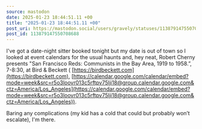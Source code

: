 ```yaml
---
source: mastodon
date: 2025-01-23 18:44:51.11 +00
title: "2025-01-23 18:44:51.11 +00"
post_uri: https://mastodon.social/users/gravely/statuses/113879147550708688
post_id: 113879147550708688
---
```

I've got a date-night sitter booked tonight but my date is out of town so I looked at event calendars for the usual haunts and, hey neat, Robert Cherny presents "San Francisco Reds: Communists in the Bay Area, 1919 to 1958.”, 7-8:30, at Bird & Beckett ( [https://birdbeckett.com](https://birdbeckett.com), [https://calendar.google.com/calendar/embed?mode=week&src=r5o3loovr013c5rftpv75lji18@group.calendar.google.com&ctz=America/Los_Angeles](https://calendar.google.com/calendar/embed?mode=week&src=r5o3loovr013c5rftpv75lji18@group.calendar.google.com&ctz=America/Los_Angeles)).

Baring any complications (my kid has a cold that could but probably won’t escalate), I'm there.


